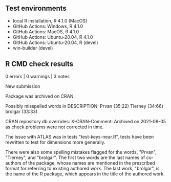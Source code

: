 ## Test environments
* local R installation, R 4.1.0 (MacOS)
* GitHub Actions: Windows, R 4.1.0
* GitHub Actions: MacOS, R 4.1.0
* GitHub Actions: Ubuntu-20.04, R 4.1.0
* GitHub Actions: Ubuntu-20.04, R (devel)
* win-builder (devel)

## R CMD check results

0 errors | 0 warnings | 3 notes

New submission

Package was archived on CRAN

Possibly misspelled words in DESCRIPTION:
  Prvan (35:22)
  Tierney (34:66)
  brolgar (33:33)

CRAN repository db overrides:
  X-CRAN-Comment: Archived on 2021-08-05 as check problems were not
    corrected in time.

The issue with ATLAS was in tests "test-keys-near.R", tests have been rewritten to test for dimensions more generally.

There were also some spelling mistakes flagged for the words, "Prvan", 
"Tierney", and "brolgar". The first two words are the last names of co-authors
of the package, whose names are mentioned in the prescribed format for referring
to existing authored work. The last work, "brolgar", is the name of the R 
package, which appears in the title of the authored work.

